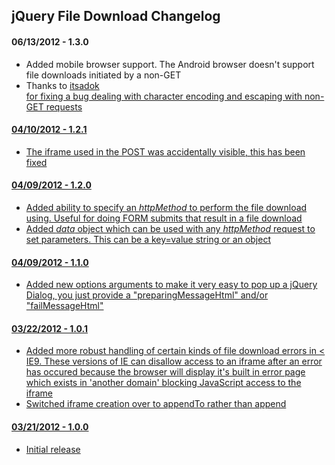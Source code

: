 <h2>jQuery File Download Changelog</h2>

<h4>06/13/2012 - 1.3.0</h4>
<ul>
    <li>Added mobile browser support. The Android browser doesn't support file downloads initiated by a non-GET</li>
	<li>Thanks to <a href="https://github.com/itsadok">itsadok</li> for fixing a bug dealing with character encoding and escaping with non-GET requests</li>
</ul>

<h4>04/10/2012 - 1.2.1</h4>
<ul>
    <li>The iframe used in the POST was accidentally visible, this has been fixed</li>
</ul>

<h4>04/09/2012 - 1.2.0</h4>
<ul>
    <li>Added ability to specify an <i>httpMethod</i> to perform the file download using. Useful for doing FORM submits that result in a file download</li>
    <li>Added <i>data</i> object which can be used with any <i>httpMethod</i> request to set parameters. This can be a key=value string or an object</li>
</ul>
<h4>04/09/2012 - 1.1.0</h4>
<ul>
    <li>Added new options arguments to make it very easy to pop up a jQuery Dialog, you just provide a "preparingMessageHtml" and/or "failMessageHtml"</li>
</ul>
<h4>03/22/2012 - 1.0.1</h4>
<ul>
    <li>Added more robust handling of certain kinds of file download errors in &lt; IE9. These versions of IE can disallow access to an iframe after an error has occured because the browser will display it's built in error page
        which exists in 'another domain' blocking JavaScript access to the iframe</li>
    <li>Switched iframe creation over to appendTo rather than append</li>
</ul>

<h4>03/21/2012 - 1.0.0</h4>
<ul>
    <li>Initial release</li>
</ul>